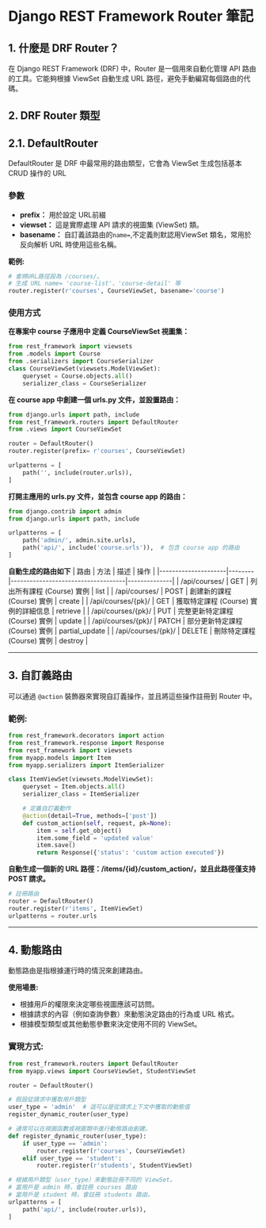 # Django REST Framework Router 筆記

## 1. 什麼是 DRF Router？
在 Django REST Framework (DRF) 中，Router 是一個用來自動化管理 API 路由的工具。它能夠根據 ViewSet 自動生成 URL 路徑，避免手動編寫每個路由的代碼。

## 2. DRF Router 類型

## 2.1. DefaultRouter
DefaultRouter 是 DRF 中最常用的路由類型，它會為 ViewSet 生成包括基本 CRUD 操作的 URL 

### 參數
- **prefix：** 用於設定 URL前綴
- **viewset：** 這是實際處理 API 請求的視圖集 (ViewSet) 類。
- **basename：** 自訂義該路由的`name=`,不定義則默認用ViewSet 類名，常用於反向解析 URL 時使用這些名稱。

**範例:**
```python
# 會將URL路徑設為 /courses/。
# 生成 URL name= 'course-list'、'course-detail' 等
router.register(r'courses', CourseViewSet, basename='course')
```
### 使用方式

**在專案中 course 子應用中 定義 CourseViewSet 視圖集：**
```py
from rest_framework import viewsets
from .models import Course
from .serializers import CourseSerializer
class CourseViewSet(viewsets.ModelViewSet):
    queryset = Course.objects.all()
    serializer_class = CourseSerializer
```
**在 course app 中創建一個 urls.py 文件，並設置路由：**
```python
from django.urls import path, include
from rest_framework.routers import DefaultRouter
from .views import CourseViewSet

router = DefaultRouter()
router.register(prefix= r'courses', CourseViewSet)

urlpatterns = [
    path('', include(router.urls)),
]
```
**打開主應用的 urls.py 文件，並包含 course app 的路由：**
```python
from django.contrib import admin
from django.urls import path, include

urlpatterns = [
    path('admin/', admin.site.urls),
    path('api/', include('course.urls')),  # 包含 course app 的路由
]
```
**自動生成的路由如下**
| 路由                | 方法   | 描述                               | 操作         |
|---------------------|--------|------------------------------------|--------------|
| /api/courses/        | GET    | 列出所有課程 (Course) 實例          | list         |
| /api/courses/        | POST   | 創建新的課程 (Course) 實例          | create       |
| /api/courses/{pk}/   | GET    | 獲取特定課程 (Course) 實例的詳細信息 | retrieve     |
| /api/courses/{pk}/   | PUT    | 完整更新特定課程 (Course) 實例      | update       |
| /api/courses/{pk}/   | PATCH  | 部分更新特定課程 (Course) 實例      | partial_update |
| /api/courses/{pk}/   | DELETE | 刪除特定課程 (Course) 實例          | destroy      |

---

## 3. 自訂義路由
可以通過 `@action` 裝飾器來實現自訂義操作，並且將這些操作註冊到 Router 中。
### 範例:
```py  
from rest_framework.decorators import action
from rest_framework.response import Response
from rest_framework import viewsets
from myapp.models import Item
from myapp.serializers import ItemSerializer

class ItemViewSet(viewsets.ModelViewSet):
    queryset = Item.objects.all()
    serializer_class = ItemSerializer

    # 定義自訂義動作
    @action(detail=True, methods=['post'])
    def custom_action(self, request, pk=None):
        item = self.get_object()
        item.some_field = 'updated value'
        item.save()
        return Response({'status': 'custom action executed'})
```
**自動生成一個新的 URL 路徑：/items/{id}/custom_action/，並且此路徑僅支持 POST 請求。**
```python
# 註冊路由
router = DefaultRouter()
router.register(r'items', ItemViewSet)
urlpatterns = router.urls
```
---
## 4. 動態路由
動態路由是指根據運行時的情況來創建路由。

**使用場景:**
- 根據用戶的權限來決定哪些視圖應該可訪問。
- 根據請求的內容（例如查詢參數）來動態決定路由的行為或 URL 格式。
- 根據模型類型或其他動態參數來決定使用不同的 ViewSet。

### 實現方式:
```python
from rest_framework.routers import DefaultRouter
from myapp.views import CourseViewSet, StudentViewSet

router = DefaultRouter()

# 假設從請求中獲取用戶類型
user_type = 'admin'  # 這可以是從請求上下文中獲取的動態值
register_dynamic_router(user_type)

# 通常可以在視圖函數或視圖類中進行動態路由創建。
def register_dynamic_router(user_type):
    if user_type == 'admin':
        router.register(r'courses', CourseViewSet)
    elif user_type == 'student':
        router.register(r'students', StudentViewSet)

# 根據用戶類型（user_type）來動態註冊不同的 ViewSet。
# 當用戶是 admin 時，會註冊 courses 路由
# 當用戶是 student 時，會註冊 students 路由。
urlpatterns = [
    path('api/', include(router.urls)),
]
```